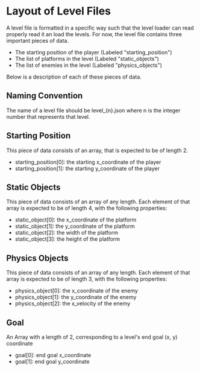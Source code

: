 # Layout of Level Files

A level file is formatted in a specific way such that the level loader can read properly read it an load the levels. For now, the level file contains three important pieces of data.

- The starting position of the player (Labeled "starting_position")
- The list of platforms in the level (Labeled "static_objects")
- The list of enemies in the level (Labeled "physics_objects")

Below is a description of each of these pieces of data.

## Naming Convention

The name of a level file should be level\_{n}.json where n is the integer number that represents that level.

## Starting Position

This piece of data consists of an array, that is expected to be of length 2.

- starting_position[0]: the starting x_coordinate of the player
- starting_position[1]: the starting y_coordinate of the player

## Static Objects

This piece of data consists of an array of any length. Each element of that array is expected to be of length 4, with the following properties:

- static_object[0]: the x_coordinate of the platform
- static_object[1]: the y_coordinate of the platform
- static_object[2]: the width of the platform
- static_object[3]: the height of the platform

## Physics Objects

This piece of data consists of an array of any length. Each element of that array is expected to be of length 3, with the following properties:

- physics_object[0]: the x_coordinate of the enemy
- physics_object[1]: the y_coordinate of the enemy
- physics_object[2]: the x_velocity of the enemy

## Goal

An Array with a length of 2, corresponding to a level's end goal (x, y) coordinate

- goal[0]: end goal x_coordinate
- goal[1]: end goal y_coordinate
